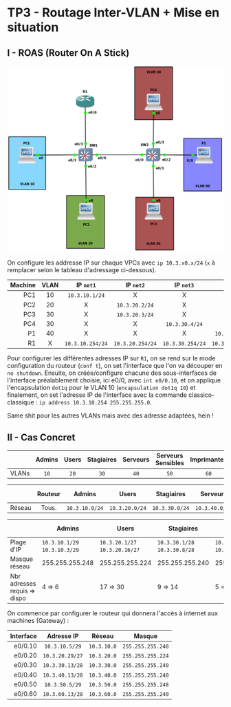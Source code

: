 # TP3 - Routage Inter-VLAN + Mise en situation

## I - ROAS (Router On A Stick)

![Infrastructure n°1](images/infra1.PNG)

On configure les addresse IP sur chaque VPCs avec `ip 10.3.x0.x/24` (`x` à remplacer selon le tableau d'adressage ci-dessous).

| Machine | VLAN | IP `net1` | IP `net2` | IP `net3` | IP `netP` |
| ------: | :------: | :------: | :------: | :------: | :------: |
| PC1 | 10 | `10.3.10.1/24` | X | X | X |
| PC2 | 20 | X | `10.3.20.2/24` | X | X |
| PC3 | 30 | X | `10.3.20.3/24` | X | X |
| PC4 | 30 | X | X | `10.3.30.4/24` | X |
| P1 | 40 | X | X | X | `10.3.40.1/24` |
| R1 | X | `10.3.10.254/24` | `10.3.20.254/24` | `10.3.30.254/24` | `10.3.40.254/24` |

Pour configurer les différentes adresses IP sur `R1`, on se rend sur le mode configuration du routeur (`conf t`), on set l'interface que l'on va découper en `no shutdown`. Ensuite, on créée/configure chacune des sous-interfaces de l'interface préalablement choisie, ici e0/0, avec `int e0/0.10`, et on applique l'encapsulation `dot1q` pour le VLAN 10 (`encapsulation dot1q 10`) et finalement, on set l'adresse IP de l'interface avec la commande classico-classique : `ip address 10.3.10.254 255.255.255.0`.

Same shit pour les autres VLANs mais avec des adresse adaptées, hein !

## II - Cas Concret

|       | Admins | Users | Stagiaires | Serveurs | Serveurs Sensibles | Imprimantes |
|-------|:------:|:-----:|:----------:|:--------:|:------------------:|:-----------:|
| VLANs | `10`   | `20`  | `30`       | `40`     | `50`               | `60`        |

|        |  Routeur |     Admins     |     Users      |   Stagiaires   |    Serveurs    | Serveurs Sensibles |  Imprimantes   |
|--------|:--------:|:--------------:|:--------------:|:--------------:|:--------------:|:------------------:|:--------------:|
| Réseau |   Tous.  | `10.3.10.0/24` | `10.3.20.0/24` | `10.3.30.0/24` | `10.3.40.0/24` |   `10.3.50.0/24`   | `10.3.60.0/24` |

|                              | Admins                        | Users                          | Stagiaires                    | Serveurs                      | Serveurs Sensibles            | Imprimantes                   |
|------------------------------|-------------------------------|--------------------------------|-------------------------------|-------------------------------|-------------------------------|-------------------------------|
| Plage d'IP                   | `10.3.10.1/29` `10.3.10.3/29` | `10.3.20.1/27` `10.3.20.16/27` | `10.3.30.1/28` `10.3.30.8/28` | `10.3.40.1/29` `10.3.40.4/28` | `10.3.50.1/29` `10.3.50.2/29` | `10.3.60.1/28` `10.3.60.5/29` |
| Masque réseau                | 255.255.255.248               | 255.255.255.224                | 255.255.255.240               | 255.255.255.240               | 255.255.255.248               | 255.255.255.240               |
| Nbr adresses requis => dispo | 4 => 6                        | 17 => 30                       | 9 => 14                       | 5 => 14                       | 2 => 6                        | 6 => 14                       |

On commence par configurer le routeur qui donnera l'accès à internet aux machines (Gateway) :

| Interface |   Adresse IP    |   Réseau    |   Masque          |
|----------:|:---------------:|:-----------:|:-----------------:|
| e0/0.10   | `10.3.10.5/29`  | `10.3.10.0` | `255.255.255.248` |
| e0/0.20   | `10.3.20.29/27` | `10.3.20.0` | `255.255.255.224` |
| e0/0.30   | `10.3.30.13/28`  | `10.3.30.0` | `255.255.255.240` |
| e0/0.40   | `10.3.40.13/28`  | `10.3.40.0` | `255.255.255.240` |
| e0/0.50   | `10.3.50.5/29`  | `10.3.50.0` | `255.255.255.248` |
| e0/0.60   | `10.3.60.13/28`  | `10.3.60.0` | `255.255.255.240` |
